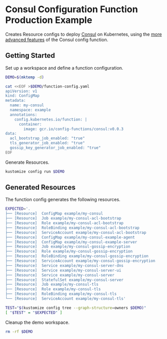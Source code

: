 [consul]: https://www.consul.io/

# Consul Configuration Function Production Example

Creates Resource configs to deploy [Consul][consul] on Kubernetes, using the
[more advanced features](./README.md#function-features) of the Consul config
function.

## Getting Started

Set up a workspace and define a function configuration.
<!-- @createFunctionConfig @test -->
```sh
DEMO=$(mktemp -d)

cat <<EOF >$DEMO/function-config.yaml
apiVersion: v1
kind: ConfigMap
metadata:
  name: my-consul
  namespace: example
  annotations:
    config.kubernetes.io/function: |
      container:
        image: gcr.io/config-functions/consul:v0.0.3
data:
  acl_bootstrap_job_enabled: "true"
  tls_generator_job_enabled: "true"
  gossip_key_generator_job_enabled: "true"
EOF
```

Generate Resources.
<!-- @generateInitialResources @test -->
```sh
kustomize config run $DEMO
```

## Generated Resources

The function config generates the following resources.
<!-- @verifyResourceList @test -->
```sh
EXPECTED='.
├── [Resource]  ConfigMap example/my-consul
├── [Resource]  Job example/my-consul-acl-bootstrap
├── [Resource]  Role example/my-consul-acl-bootstrap
├── [Resource]  RoleBinding example/my-consul-acl-bootstrap
├── [Resource]  ServiceAccount example/my-consul-acl-bootstrap
├── [Resource]  ConfigMap example/my-consul-example-agent
├── [Resource]  ConfigMap example/my-consul-example-server
├── [Resource]  Job example/my-consul-gossip-encryption
├── [Resource]  Role example/my-consul-gossip-encryption
├── [Resource]  RoleBinding example/my-consul-gossip-encryption
├── [Resource]  ServiceAccount example/my-consul-gossip-encryption
├── [Resource]  Service example/my-consul-server-dns
├── [Resource]  Service example/my-consul-server-ui
├── [Resource]  Service example/my-consul-server
├── [Resource]  StatefulSet example/my-consul-server
├── [Resource]  Job example/my-consul-tls
├── [Resource]  Role example/my-consul-tls
├── [Resource]  RoleBinding example/my-consul-tls
└── [Resource]  ServiceAccount example/my-consul-tls'

TEST="$(kustomize config tree --graph-structure=owners $DEMO)"
[ "$TEST" = "$EXPECTED" ]
```

Cleanup the demo workspace.
<!-- @cleanupWorkspace @test -->
```sh
rm -rf $DEMO
```
